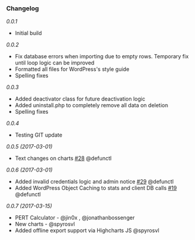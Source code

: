 ### Changelog

*0.0.1*
* Initial build

*0.0.2*
* Fix database errors when importing due to empty rows. Temporary fix until loop logic can be improved
* Formatted all files for WordPress's style guide
* Spelling fixes

*0.0.3*
* Added deactivator class for future deactivation logic
* Added uninstall.php to completely remove all data on deletion
* Spelling fixes

*0.0.4*
* Testing GIT update

*0.0.5 (2017-03-01)*
* Text changes on charts [#28](https://github.com/codeablehq/expertstatsplugin/issues/28) @defunctl

*0.0.6 (2017-03-01)*
* Added invalid credentials logic and admin notice [#29](https://github.com/codeablehq/expertstatsplugin/issues/29) @defunctl 
* Added WordPress Object Caching to stats and client DB calls [#19](https://github.com/codeablehq/expertstatsplugin/issues/19) @defunctl

*0.0.7 (2017-03-15)*
* PERT Calculator - @jin0x , @jonathanbossenger
* New charts - @spyrosvl
* Added offline export support via Highcharts JS @spyrosvl